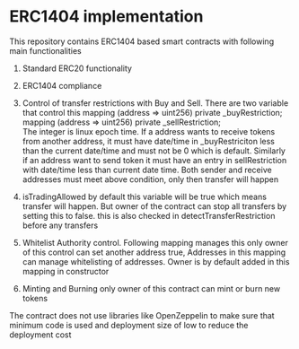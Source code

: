 # ERC1404 implementation 

This repository contains ERC1404 based smart contracts with following main functionalities  

1.  Standard ERC20 functionality

2.  ERC1404 compliance

3.  Control of transfer restrictions with Buy and Sell. There are two variable that control this
	mapping (address => uint256) private _buyRestriction;  
	mapping (address => uint256) private _sellRestriction;	
The integer is linux epoch time.  If a address wants to receive tokens from another address, it must have date/time in _buyRestriciton less than the current date/time and must not be 0 which is default. Similarly if an address want to send token it must have an entry in  sellRestriction with date/time less than current date time.  Both sender and receive addresses must meet above condition, only then transfer will happen 

4.  isTradingAllowed     by default this variable will be true which means transfer will happen.  But owner of the contract can stop all transfers by setting this to false.  this is also checked in detectTransferRestriction before any transfers

5.  Whitelist Authority control.       Following mapping manages this
only owner of this control can set another address true,  Addresses in this mapping can manage whitelisting of addresses. Owner is by default added in this mapping in constructor 

6.  Minting and Burning     only owner of this contract can mint or burn new tokens

The contract does not use libraries like OpenZeppelin to make sure that minimum code is used and deployment size of low to reduce the deployment cost 
